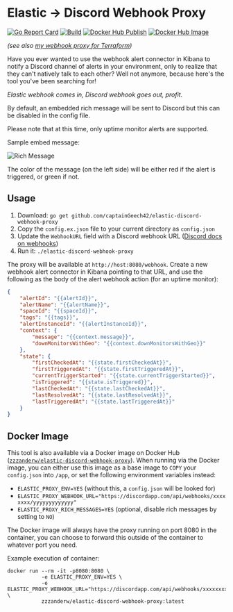 # Elastic -> Discord Webhook Proxy

[![Go Report Card](https://goreportcard.com/badge/github.com/captainGeech42/elastic-discord-webhook-proxy)](https://goreportcard.com/report/github.com/captainGeech42/elastic-discord-webhook-proxy) [![Build](https://github.com/captainGeech42/elastic-discord-webhook-proxy/workflows/Build/badge.svg)](https://github.com/captainGeech42/elastic-discord-webhook-proxy/actions?query=workflow%3ABuild) [![Docker Hub Publish](https://github.com/captainGeech42/elastic-discord-webhook-proxy/workflows/Docker%20Hub%20Publish/badge.svg)](https://github.com/captainGeech42/elastic-discord-webhook-proxy/actions?query=workflow%3A%22Docker+Hub+Publish%22) [![Docker Hub Image](https://img.shields.io/docker/v/zzzanderw/elastic-discord-webhook-proxy?color=blue)](https://hub.docker.com/repository/docker/zzzanderw/elastic-discord-webhook-proxy/general)

_(see also [my webhook proxy for Terraform](https://github.com/captainGeech42/tf-discord-webhook-proxy))_

Have you ever wanted to use the webhook alert connector in Kibana to notify a Discord channel of alerts in your environment, only to realize that they can't natively talk to each other? Well not anymore, because here's the tool you've been searching for!

_Elastic webhook comes in, Discord webhook goes out, profit._

By default, an embedded rich message will be sent to Discord but this can be disabled in the config file.

Please note that at this time, only uptime monitor alerts are supported.

Sample embed message:

![Rich Message](https://i.imgur.com/m0oVJBb.png)

The color of the message (on the left side) will be either red if the alert is triggered, or green if not.

## Usage

1. Download: `go get github.com/captainGeech42/elastic-discord-webhook-proxy`
2. Copy the `config.ex.json` file to your current directory as `config.json`
3. Update the `WebhookURL` field with a Discord webhook URL ([Discord docs on webhooks](https://support.discord.com/hc/en-us/articles/228383668))
4. Run it: `./elastic-discord-webhook-proxy`

The proxy will be available at `http://host:8080/webhook`. Create a new webhook alert connector in Kibana pointing to that URL, and use the following as the body of the alert webhook action (for an uptime monitor):

```json
{
    "alertId": "{{alertId}}",
    "alertName": "{{alertName}}",
    "spaceId": "{{spaceId}}",
    "tags": "{{tags}}",
    "alertInstanceId": "{{alertInstanceId}}",
    "context": {
        "message": "{{context.message}}",
        "downMonitorsWithGeo": "{{context.downMonitorsWithGeo}}"
    },
    "state": {
        "firstCheckedAt": "{{state.firstCheckedAt}}",
        "firstTriggeredAt": "{{state.firstTriggeredAt}}",
        "currentTriggerStarted": "{{state.currentTriggerStarted}}",
        "isTriggered": "{{state.isTriggered}}",
        "lastCheckedAt": "{{state.lastCheckedAt}}",
        "lastResolvedAt": "{{state.lastResolvedAt}}",
        "lastTriggeredAt": "{{state.lastTriggeredAt}}"
    }
}
```

## Docker Image

This tool is also available via a Docker image on Docker Hub ([`zzzanderw/elastic-discord-webhook-proxy`](https://hub.docker.com/repository/docker/zzzanderw/elastic-discord-webhook-proxy)). When running via the Docker image, you can either use this image as a base image to `COPY` your `config.json` into `/app`, or set the following environment variables instead:

* `ELASTIC_PROXY_ENV=YES` (without this, a `config.json` will be looked for)
* `ELASTIC_PROXY_WEBHOOK_URL="https://discordapp.com/api/webhooks/xxxxxxxx/yyyyyyyyyyyyy"`
* `ELASTIC_PROXY_RICH_MESSAGES=YES` (optional, disable rich messages by setting to `NO`)

The Docker image will always have the proxy running on port 8080 in the container, you can choose to forward this outside of the container to whatever port you need.

Example execution of container:

```
docker run --rm -it -p8080:8080 \
           -e ELASTIC_PROXY_ENV=YES \
           -e ELASTIC_PROXY_WEBHOOK_URL="https://discordapp.com/api/webhooks/xxxxxxxx/yyyyyyyyyyyyy" \
           zzzanderw/elastic-discord-webhook-proxy:latest
```